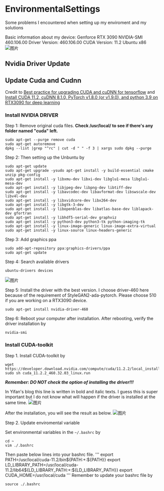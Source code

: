 # EnvironmentalSettings
Some problems I encountered when setting up my enviroment and my solutions

Basic information about my device: Genforce RTX 3090 NVIDIA-SMI 460.106.00  Driver Version: 460.106.00   CUDA Version: 11.2  Ubuntu x86
![图片](https://user-images.githubusercontent.com/30890745/166502799-6de7cb43-cab1-4638-b224-08be32758f8f.png)


## Nvidia Driver Update

## Update Cuda and Cudnn
Credit to [Best practice for upgrading CUDA and cuDNN for tensorflow](https://stackoverflow.com/questions/50213021/best-practice-for-upgrading-cuda-and-cudnn-for-tensorflow) and [Install CUDA 11.2, cuDNN 8.1.0, PyTorch v1.8.0 (or v1.9.0), and python 3.9 on RTX3090 for deep learning](https://medium.com/analytics-vidhya/install-cuda-11-2-cudnn-8-1-0-and-python-3-9-on-rtx3090-for-deep-learning-fcf96c95f7a1)

### Install NVIDIA DRIVER

Step 1: Remove original cuda files. **Check /usr/local/ to see if there's any folder named "cuda" left.** 

```
sudo apt-get --purge remove cuda
sudo apt-get autoremove
dpkg --list |grep "^rc" | cut -d " " -f 3 | xargs sudo dpkg --purge
```

Step 2: Then setting up the Unbuntu by

```
sudo apt-get update
sudo apt-get upgrade -ysudo apt-get install -y build-essential cmake unzip pkg-config
sudo apt-get install -y libxmu-dev libxi-dev libglu1-mesa libglu1-mesa-dev
sudo apt-get install -y libjpeg-dev libpng-dev libtiff-dev
sudo apt-get install -y libavcodec-dev libavformat-dev libswscale-dev libv4l-dev
sudo apt-get install -y libxvidcore-dev libx264-dev
sudo apt-get install -y libgtk-3-dev
sudo apt-get install -y libopenblas-dev libatlas-base-dev liblapack-dev gfortran
sudo apt-get install -y libhdf5-serial-dev graphviz
sudo apt-get install -y python3-dev python3-tk python-imaging-tk
sudo apt-get install -y linux-image-generic linux-image-extra-virtual
sudo apt-get install -y linux-source linux-headers-generic
```

Step 3: Add graphics ppa
```
sudo add-apt-repository ppa:graphics-drivers/ppa
sudo apt-get update
```

Step 4: Search available drivers
```
ubuntu-drivers devices
```
![图片](https://user-images.githubusercontent.com/30890745/166504728-1a30e940-f5b3-49cc-a7e6-7510e3743943.png)


Step 5: Install the driver with the best version. I choose driver-460 here because of the requirement of StyleGAN2-ada-pytorch. Please choose 510 if you are working on a RTX3090 device.
```
sudo apt-get install nvidia-driver-460
```

Step 6: Reboot your computer after installation. After rebooting, verify the driver installation by

```
nvidia-smi
```


### Install CUDA-toolkit
Step 1. Install CUDA-toolkit by

```
wget https://developer.download.nvidia.com/compute/cuda/11.2.2/local_installers/cuda_11.2.2_460.32.03_linux.run
sudo sh cuda_11.2.2_460.32.03_linux.run

```

***Remember: DO NOT check the option of installing the driver!!!***

In Yifan's blog this line is written in bold and italic texts. I guess this is super important but I do not know what will happen if the driver is installed at the same time.
![图片](https://user-images.githubusercontent.com/30890745/166521580-5262001d-ca62-4ad1-ba48-772688e53cfa.png)

After the installation, you will see the result as below.
![图片](https://user-images.githubusercontent.com/30890745/166521626-06dd5009-dc95-475c-a152-cc2832460ede.png)

Step 2. Update enviromental variable

Set environmental variables in the `~/.bashrc` by
```
cd ~
vim ./.bashrc
```
Then paste below lines into your bashrc file. 
'''
export PATH=/usr/local/cuda-11.2/bin${PATH:+:${PATH}}
export LD_LIBRARY_PATH=/usr/local/cuda-11.2/lib64${LD_LIBRARY_PATH:+:${LD_LIBRARY_PATH}}
export CUDA_HOME=/usr/local/cuda
'''
Remember to update your bashrc file by
```
source ./.bashrc
```
